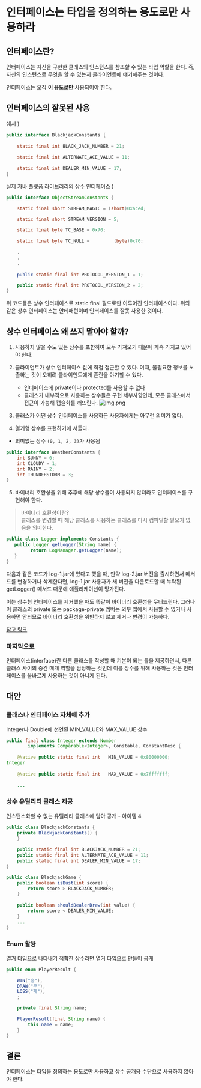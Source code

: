 # 인터페이스는 타입을 정의하는 용도로만 사용하라

## 인터페이스란?
인터페이스는 자신을 구현한 클래스의 인스턴스를 참조할 수 있는 타입 역할을 한다. 즉, 자신의 인스턴스로 무엇을 할 수 있는지 클라이언트에 얘기해주는 것이다.

인터페이스는 오직 **이 용도로만** 사용되어야 한다.

## 인터페이스의 잘못된 사용

예시 )
```java
public interface BlackjackConstants {
    
    static final int BLACK_JACK_NUMBER = 21;
    
    static final int ALTERNATE_ACE_VALUE = 11;
    
    static final int DEALER_MIN_VALUE = 17;
}
```


실제 자바 플랫폼 라이브러리의 상수 인터페이스 )
```java
public interface ObjectStreamConstants {

    static final short STREAM_MAGIC = (short)0xaced;

    static final short STREAM_VERSION = 5;

    static final byte TC_BASE = 0x70;

    static final byte TC_NULL =         (byte)0x70;
    
    .
    .
    .
    
    public static final int PROTOCOL_VERSION_1 = 1;

    public static final int PROTOCOL_VERSION_2 = 2;
}
```

위 코드들은 상수 인터페이스로 static final 필드로만 이루어진 인터페이스이다. 위와 같은 상수 인터페이스는 안티패턴이며 인터페이스를 잘못 사용한 것이다.

## 상수 인터페이스 왜 쓰지 말아야 할까?
1. 사용하지 않을 수도 있는 상수를 포함하여 모두 가져오기 때문에 계속 가지고 있어야 한다.


2. 클라이언트가 상수 인터페이스 값에 직접 접근할 수 있다. 이때, 불필요한 정보를 노출하는 것이 오히려 클라이언트에게 혼란을 야기할 수 있다.
    - 인터페이스에 private이나 protected를 사용할 수 없다
    - 클래스가 내부적으로 사용하는 상수들은 구현 세부사항인데, 모든 클래스에서 접근이 가능해 캡슐화를 깨뜨린다.
      ![img.png](images/interfaceAccessModifier.png)

3. 클래스가 어떤 상수 인터페이스를 사용하든 사용자에게는 아무런 의미가 없다.

4. 열거형 상수를 표현하기에 서툴다.
- 의미없는 상수 `(0, 1, 2, 3)`가 사용됨
```java
public interface WeatherConstants { 
    int SUNNY = 0;
    int CLOUDY = 1;
    int RAINY = 2;
    int THUNDERSTORM = 3;
}
```
5. 바이너리 호환성을 위해 추후에 해당 상수들이 사용되지 않더라도 인터페이스를 구현해야 한다.

> 바이너리 호환성이란?  
> 클래스를 변경할 때 해당 클래스를 사용하는 클래스를 다시 컴파일할 필요가 없음을 의미한다.

```java
public class Logger implements Constants {
   public Logger getLogger(String name) {
         return LogManager.getLogger(name);
   }
}
```
다음과 같은 코드가 log-1.jar에 있다고 했을 때, 만약 log-2.jar 버전을 출시하면서 메서드를 변경하거나 삭제한다면, log-1.jar 사용자가 새 버전을 다운로드할 때 누락된 getLogger() 메서드 때문에 애플리케이션이 망가진다.

이는 상수형 인터페이스를 제거했을 때도 똑같이 바이너리 호환성을 무너뜨린다. 그러나 이 클래스의 private 또는 package-private 멤버는 외부 앱에서 사용할 수 없거나 사용하면 안되므로 바이너리 호환성을 위반하지 않고 제거나 변경이 가능하다.

[참고 링크](https://stackoverflow.com/questions/14973380/what-is-binary-compatibility-in-java)


### 마지막으로
인터페이스(interface)란 다른 클래스를 작성할 때 기본이 되는 틀을 제공하면서, 다른 클래스 사이의 중간 매개 역할을 담당하는 것인데 이를 상수를 위해 사용하는 것은 인터페이스를 올바르게 사용하는 것이 아니게 된다.
## 대안

### 클래스나 인터페이스 자체에 추가
Integer나 Double에 선언된 MIN_VALUE와 MAX_VALUE 상수
```java
public final class Integer extends Number
        implements Comparable<Integer>, Constable, ConstantDesc {
    
    @Native public static final int   MIN_VALUE = 0x80000000;
Integer
    
    @Native public static final int   MAX_VALUE = 0x7fffffff;
    
    ...

```
### 상수 유틸리티 클래스 제공
인스턴스화할 수 없는 유틸리티 클래스에 담아 공개 - 아이템 4
```java
public class BlackjackConstants {
    private BlackjackConstants() {
    }
    
    public static final int BLACKJACK_NUMBER = 21;
    public static final int ALTERNATE_ACE_VALUE = 11;
    public static final int DEALER_MIN_VALUE = 17;
}

public class BlackjackGame {
    public boolean isBust(int score) {
        return score > BLACKJACK_NUMBER;
    }
    
    public boolean shouldDealerDraw(int value) {
        return score < DEALER_MIN_VALUE;
    }
    ...
}
```

### Enum 활용
열거 타입으로 나타내기 적합한 상수라면 열거 타입으로 만들어 공개
```java
public enum PlayerResult {

    WIN("승"),
    DRAW("무"),
    LOSS("패"),
    ;

    private final String name;

    PlayerResult(final String name) {
        this.name = name;
    }
}
```

## 결론
인터페이스는 타입을 정의하는 용도로만 사용하고 상수 공개용 수단으로 사용하지 않아야 한다.
